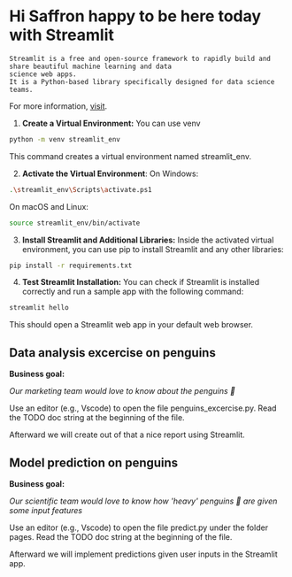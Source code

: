 # Hi Saffron happy to be here today with Streamlit
```
Streamlit is a free and open-source framework to rapidly build and share beautiful machine learning and data
science web apps.
It is a Python-based library specifically designed for data science teams.
```
For more information, [visit](https://docs.streamlit.io).
1. **Create a Virtual Environment:**
You can use venv

```bash
python -m venv streamlit_env
```
This command creates a virtual environment named streamlit_env.

2. **Activate the Virtual Environment**:
On Windows:

```bash
.\streamlit_env\Scripts\activate.ps1
```
On macOS and Linux:

```bash
source streamlit_env/bin/activate
```

3. **Install Streamlit and Additional Libraries:**
Inside the activated virtual environment, you can use pip to install Streamlit and any other libraries:

```bash
pip install -r requirements.txt
```

4. **Test Streamlit Installation:**
You can check if Streamlit is installed correctly and run a sample app with the following command:
```bash
streamlit hello
```
This should open a Streamlit web app in your default web browser.


## Data analysis excercise on penguins
**Business goal:**

*Our marketing team would love to know about the penguins 🐧*

Use an editor (e.g., Vscode) to open the file penguins_excercise.py. Read the TODO doc string at the beginning of the file. 

Afterward we will create out of that a nice report using Streamlit.

## Model prediction on penguins
**Business goal:**

*Our scientific team would love to know how 'heavy' penguins 🐧 are given some input features*

Use an editor (e.g., Vscode) to open the file predict.py under the folder pages. Read the TODO doc string at the beginning of the file. 

Afterward we will implement predictions given user inputs in the Streamlit app.
